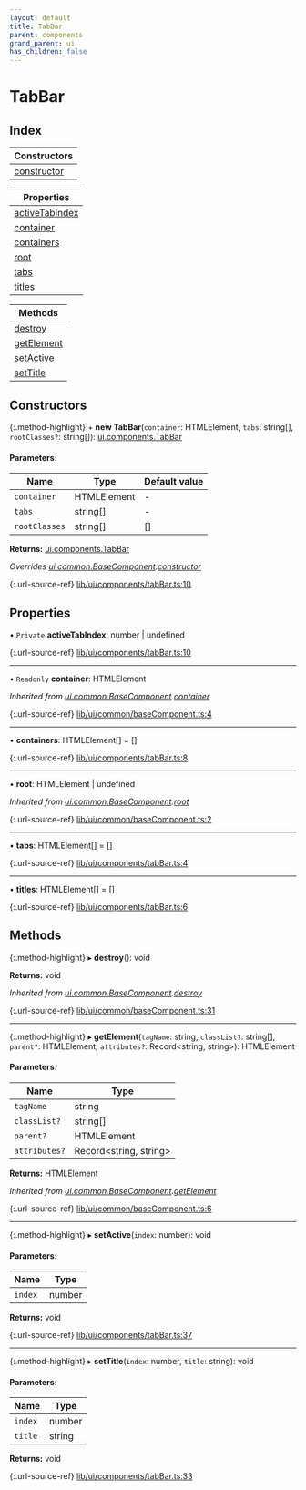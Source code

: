 ```yaml
---
layout: default
title: TabBar
parent: components
grand_parent: ui
has_children: false
---
```


# TabBar

## Index

| Constructors |
|-----------|
| [constructor](#constructor) |

| Properties |
|-----------|
| [activeTabIndex](#activetabindex) |
| [container](#container) |
| [containers](#containers) |
| [root](#root) |
| [tabs](#tabs) |
| [titles](#titles) |

| Methods |
|-----------|
| [destroy](#destroy) |
| [getElement](#getelement) |
| [setActive](#setactive) |
| [setTitle](#settitle) |

## Constructors

{:.method-highlight}
\+ **new TabBar**(`container`: HTMLElement, `tabs`: string[], `rootClasses?`: string[]): [ui.components.TabBar](../ui_components_tabbar)

#### Parameters:

Name | Type | Default value |
------ | ------ | ------ |
`container` | HTMLElement | - |
`tabs` | string[] | - |
`rootClasses` | string[] | [] |

**Returns:** [ui.components.TabBar](../ui_components_tabbar)

*Overrides [ui.common.BaseComponent](../ui_common_basecomponent).[constructor](../ui_common_basecomponent#constructor)*

{:.url-source-ref}
[lib/ui/components/tabBar.ts:10](https://github.com/ascentcore/dataspot/blob/3098228/lib/ui/components/tabBar.ts#L10)

## Properties

• `Private` **activeTabIndex**: number \| undefined

{:.url-source-ref}
[lib/ui/components/tabBar.ts:10](https://github.com/ascentcore/dataspot/blob/3098228/lib/ui/components/tabBar.ts#L10)

___

• `Readonly` **container**: HTMLElement

*Inherited from [ui.common.BaseComponent](../ui_common_basecomponent).[container](../ui_common_basecomponent#container)*

{:.url-source-ref}
[lib/ui/common/baseComponent.ts:4](https://github.com/ascentcore/dataspot/blob/3098228/lib/ui/common/baseComponent.ts#L4)

___

•  **containers**: HTMLElement[] = []

{:.url-source-ref}
[lib/ui/components/tabBar.ts:8](https://github.com/ascentcore/dataspot/blob/3098228/lib/ui/components/tabBar.ts#L8)

___

•  **root**: HTMLElement \| undefined

*Inherited from [ui.common.BaseComponent](../ui_common_basecomponent).[root](../ui_common_basecomponent#root)*

{:.url-source-ref}
[lib/ui/common/baseComponent.ts:2](https://github.com/ascentcore/dataspot/blob/3098228/lib/ui/common/baseComponent.ts#L2)

___

•  **tabs**: HTMLElement[] = []

{:.url-source-ref}
[lib/ui/components/tabBar.ts:4](https://github.com/ascentcore/dataspot/blob/3098228/lib/ui/components/tabBar.ts#L4)

___

•  **titles**: HTMLElement[] = []

{:.url-source-ref}
[lib/ui/components/tabBar.ts:6](https://github.com/ascentcore/dataspot/blob/3098228/lib/ui/components/tabBar.ts#L6)

## Methods

{:.method-highlight}
▸ **destroy**(): void

**Returns:** void

*Inherited from [ui.common.BaseComponent](../ui_common_basecomponent).[destroy](../ui_common_basecomponent#destroy)*

{:.url-source-ref}
[lib/ui/common/baseComponent.ts:31](https://github.com/ascentcore/dataspot/blob/3098228/lib/ui/common/baseComponent.ts#L31)

___

{:.method-highlight}
▸ **getElement**(`tagName`: string, `classList?`: string[], `parent?`: HTMLElement, `attributes?`: Record\<string, string>): HTMLElement

#### Parameters:

Name | Type |
------ | ------ |
`tagName` | string |
`classList?` | string[] |
`parent?` | HTMLElement |
`attributes?` | Record\<string, string> |

**Returns:** HTMLElement

*Inherited from [ui.common.BaseComponent](../ui_common_basecomponent).[getElement](../ui_common_basecomponent#getelement)*

{:.url-source-ref}
[lib/ui/common/baseComponent.ts:6](https://github.com/ascentcore/dataspot/blob/3098228/lib/ui/common/baseComponent.ts#L6)

___

{:.method-highlight}
▸ **setActive**(`index`: number): void

#### Parameters:

Name | Type |
------ | ------ |
`index` | number |

**Returns:** void

{:.url-source-ref}
[lib/ui/components/tabBar.ts:37](https://github.com/ascentcore/dataspot/blob/3098228/lib/ui/components/tabBar.ts#L37)

___

{:.method-highlight}
▸ **setTitle**(`index`: number, `title`: string): void

#### Parameters:

Name | Type |
------ | ------ |
`index` | number |
`title` | string |

**Returns:** void

{:.url-source-ref}
[lib/ui/components/tabBar.ts:33](https://github.com/ascentcore/dataspot/blob/3098228/lib/ui/components/tabBar.ts#L33)
